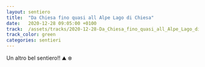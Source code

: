 ```yaml
---
layout: sentiero
title:  "Da Chiesa fino quasi all Alpe Lago di Chiesa"
date:   2020-12-28 09:05:00 +0100
track:  /assets/tracks/2020-12-28-Da_Chiesa_fino_quasi_all_Alpe_Lago_di_Chiesa.gpx
track_color: green
categories: sentieri
---
```


Un altro bel sentiero!! :mountain: :snowflake: